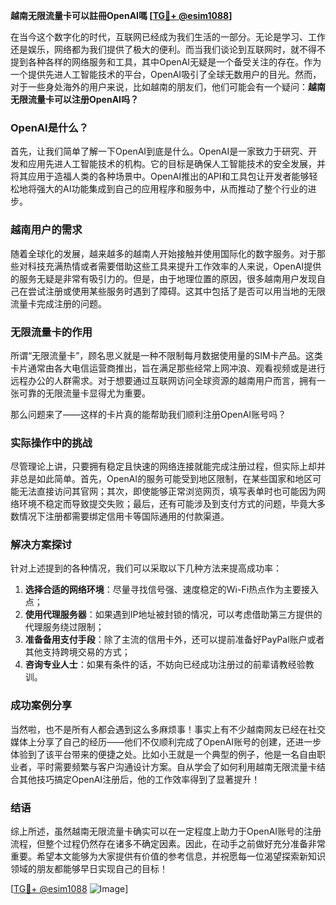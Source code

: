 **越南无限流量卡可以註冊OpenAI嗎 [[TG💪+ @esim1088](https://t.me/s/esim1088)]**

在当今这个数字化的时代，互联网已经成为我们生活的一部分。无论是学习、工作还是娱乐，网络都为我们提供了极大的便利。而当我们谈论到互联网时，就不得不提到各种各样的网络服务和工具，其中OpenAI无疑是一个备受关注的存在。作为一个提供先进人工智能技术的平台，OpenAI吸引了全球无数用户的目光。然而，对于一些身处海外的用户来说，比如越南的朋友们，他们可能会有一个疑问：**越南无限流量卡可以注册OpenAI吗？**

### OpenAI是什么？

首先，让我们简单了解一下OpenAI到底是什么。OpenAI是一家致力于研究、开发和应用先进人工智能技术的机构。它的目标是确保人工智能技术的安全发展，并将其应用于造福人类的各种场景中。OpenAI推出的API和工具包让开发者能够轻松地将强大的AI功能集成到自己的应用程序和服务中，从而推动了整个行业的进步。

### 越南用户的需求

随着全球化的发展，越来越多的越南人开始接触并使用国际化的数字服务。对于那些对科技充满热情或者需要借助这些工具来提升工作效率的人来说，OpenAI提供的服务无疑是非常有吸引力的。但是，由于地理位置的原因，很多越南用户发现自己在尝试注册或使用某些服务时遇到了障碍。这其中包括了是否可以用当地的无限流量卡完成注册的问题。

### 无限流量卡的作用

所谓“无限流量卡”，顾名思义就是一种不限制每月数据使用量的SIM卡产品。这类卡片通常由各大电信运营商推出，旨在满足那些经常上网冲浪、观看视频或是进行远程办公的人群需求。对于想要通过互联网访问全球资源的越南用户而言，拥有一张可靠的无限流量卡显得尤为重要。

那么问题来了——这样的卡片真的能帮助我们顺利注册OpenAI账号吗？

### 实际操作中的挑战

尽管理论上讲，只要拥有稳定且快速的网络连接就能完成注册过程，但实际上却并非总是如此简单。首先，OpenAI的服务可能受到地区限制，在某些国家和地区可能无法直接访问其官网；其次，即使能够正常浏览网页，填写表单时也可能因为网络环境不稳定而导致提交失败；最后，还有可能涉及到支付方式的问题，毕竟大多数情况下注册都需要绑定信用卡等国际通用的付款渠道。

### 解决方案探讨

针对上述提到的各种情况，我们可以采取以下几种方法来提高成功率：

1. **选择合适的网络环境**：尽量寻找信号强、速度稳定的Wi-Fi热点作为主要接入点；
2. **使用代理服务器**：如果遇到IP地址被封锁的情况，可以考虑借助第三方提供的代理服务绕过限制；
3. **准备备用支付手段**：除了主流的信用卡外，还可以提前准备好PayPal账户或者其他支持跨境交易的方式；
4. **咨询专业人士**：如果有条件的话，不妨向已经成功注册过的前辈请教经验教训。

### 成功案例分享

当然啦，也不是所有人都会遇到这么多麻烦事！事实上有不少越南网友已经在社交媒体上分享了自己的经历——他们不仅顺利完成了OpenAI账号的创建，还进一步体验到了该平台带来的便捷之处。比如小王就是一个典型的例子，他是一名自由职业者，平时需要频繁与客户沟通设计方案。自从学会了如何利用越南无限流量卡结合其他技巧搞定OpenAI注册后，他的工作效率得到了显著提升！

### 结语

综上所述，虽然越南无限流量卡确实可以在一定程度上助力于OpenAI账号的注册流程，但整个过程仍然存在诸多不确定因素。因此，在动手之前做好充分准备非常重要。希望本文能够为大家提供有价值的参考信息，并祝愿每一位渴望探索新知识领域的朋友都能够早日实现自己的目标！

[[TG💪+ @esim1088](https://t.me/s/esim1088) ![Image](https://i.postimg.cc/4NQfJmqS/Snipaste-2025-05-13-00-14-12.png)]